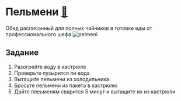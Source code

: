 # Пельмени [🥟](https://icdn.lenta.ru/images/2023/08/24/17/20230824171613505/detail_4930fd9d530ce805e39a0caefe47ca29.jpg)
Обед расписанный для полных чайников в  готовке еды от профессионального шефа
![pelmeni](https://icdn.lenta.ru/images/2023/08/24/17/20230824171613505/detail_4930fd9d530ce805e39a0caefe47ca29.jpg "Пельмешки")
## Задание 

1. Разогрейте воду в кастрюле
2. Проверьте пузырится ли вода
3. Вытащите пельмени из холодильника
4. Бросьте пельмени из пакета в кастрюлю
5. Дайте плеьменям сварится 5 минут и вытащите их из кастрюли
